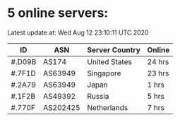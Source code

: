 # 5 online servers:

Latest update at: Wed Aug 12 23:10:11 UTC 2020

| ID | ASN | Server Country | Online |
| -- | --- | -------------- | ------ |
| #.D09B | AS174 | United States | 24 hrs |
| #.7F1D | AS63949 | Singapore | 23 hrs |
| #.2A79 | AS63949 | Japan | 1 hrs |
| #.1F2B | AS49392 | Russia | 5 hrs |
| #.770F | AS202425 | Netherlands | 7 hrs |

